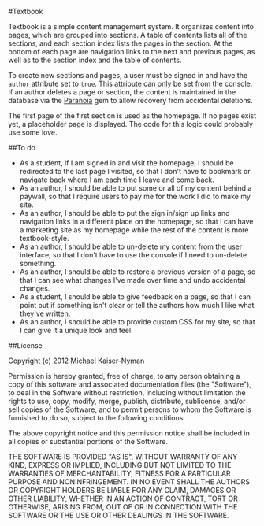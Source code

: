 #Textbook

Textbook is a simple content management system. It organizes content into pages, which are grouped into sections. A table of contents lists all of the sections, and each section index lists the pages in the section. At the bottom of each page are navigation links to the next and previous pages, as well as to the section index and the table of contents.

To create new sections and pages, a user must be signed in and have the `author` attribute set to `true`. This attribute can only be set from the console. If an author deletes a page or section, the content is maintained in the database via the [Paranoia](https://github.com/radar/paranoia) gem to allow recovery from accidental deletions.

The first page of the first section is used as the homepage. If no pages exist yet, a placeholder page is displayed. The code for this logic could probably use some love.


##To do

* As a student, if I am signed in and visit the homepage, I should be redirected to the last page I visited, so that I don't have to bookmark or navigate back where I am each time I leave and come back.
* As an author, I should be able to put some or all of my content behind a paywall, so that I require users to pay me for the work I did to make my site.
* As an author, I should be able to put the sign in/sign up links and navigation links in a different place on the homepage, so that I can have a marketing site as my homepage while the rest of the content is more textbook-style.
* As an author, I should be able to un-delete my content from the user interface, so that I don't have to use the console if I need to un-delete something.
* As an author, I should be able to restore a previous version of a page, so that I can see what changes I've made over time and undo accidental changes.
* As a student, I should be able to give feedback on a page, so that I can point out if something isn't clear or tell the authors how much I like what they've written.
* As an author, I should be able to provide custom CSS for my site, so that I can give it a unique look and feel.


##License

Copyright (c) 2012 Michael Kaiser-Nyman

Permission is hereby granted, free of charge, to any person obtaining a copy of this software and associated documentation files (the "Software"), to deal in the Software without restriction, including without limitation the rights to use, copy, modify, merge, publish, distribute, sublicense, and/or sell copies of the Software, and to permit persons to whom the Software is furnished to do so, subject to the following conditions:

The above copyright notice and this permission notice shall be included in all copies or substantial portions of the Software.

THE SOFTWARE IS PROVIDED "AS IS", WITHOUT WARRANTY OF ANY KIND, EXPRESS OR IMPLIED, INCLUDING BUT NOT LIMITED TO THE WARRANTIES OF MERCHANTABILITY, FITNESS FOR A PARTICULAR PURPOSE AND NONINFRINGEMENT. IN NO EVENT SHALL THE AUTHORS OR COPYRIGHT HOLDERS BE LIABLE FOR ANY CLAIM, DAMAGES OR OTHER LIABILITY, WHETHER IN AN ACTION OF CONTRACT, TORT OR OTHERWISE, ARISING FROM, OUT OF OR IN CONNECTION WITH THE SOFTWARE OR THE USE OR OTHER DEALINGS IN THE SOFTWARE.